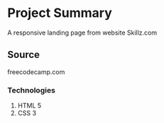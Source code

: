 # Project Summary

A responsive landing page from website Skillz.com

## Source

freecodecamp.com

### Technologies

1. HTML 5
2. CSS 3
